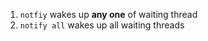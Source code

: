1. ``` notfiy ``` wakes up **any one** of waiting thread
2. ``` notify all ``` wakes up all waiting threads
